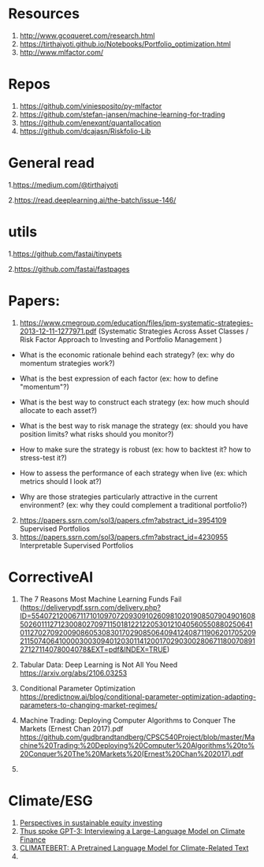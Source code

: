 # Resources
1. http://www.gcoqueret.com/research.html
2. https://tirthajyoti.github.io/Notebooks/Portfolio_optimization.html
3. http://www.mlfactor.com/

# Repos
1. https://github.com/viniesposito/py-mlfactor
2. https://github.com/stefan-jansen/machine-learning-for-trading
3. https://github.com/enexqnt/quantallocation
4. https://github.com/dcajasn/Riskfolio-Lib

# General read
1.https://medium.com/@tirthajyoti

2.https://read.deeplearning.ai/the-batch/issue-146/

# utils
1.https://github.com/fastai/tinypets

2.https://github.com/fastai/fastpages

# Papers:
1. https://www.cmegroup.com/education/files/jpm-systematic-strategies-2013-12-11-1277971.pdf 
(Systematic Strategies Across Asset Classes / Risk Factor Approach to Investing and Portfolio Management )
- What is the economic rationale behind each strategy? (ex: why do momentum strategies work?)
 
- What is the best expression of each factor (ex: how to define "momentum"?)
 
- What is the best way to construct each strategy (ex: how much should allocate to each asset?)
 
- What is the best way to risk manage the strategy (ex: should you have position limits? what risks should you monitor?)
 
- How to make sure the strategy is robust (ex: how to backtest it? how to stress-test it?)
 
- How to assess the performance of each strategy when live (ex: which metrics should I look at?)
 
- Why are those strategies particularly attractive in the current environment? (ex: why they could complement a traditional portfolio?)

2. https://papers.ssrn.com/sol3/papers.cfm?abstract_id=3954109  Supervised Portfolios
3. https://papers.ssrn.com/sol3/papers.cfm?abstract_id=4230955  Interpretable Supervised Portfolios

# CorrectiveAI
1. The 7 Reasons Most Machine Learning Funds Fail (https://deliverypdf.ssrn.com/delivery.php?ID=554072120067117101097072093091026098102019085079049016085026011127123008027097115018122122053012104056055088025064101127027092009086053083017029085064094124087119062017052092115074064100003003094012030114120017029030028067118007089127127114078004078&EXT=pdf&INDEX=TRUE)

2. Tabular Data: Deep Learning is Not All You Need  https://arxiv.org/abs/2106.03253

3. Conditional Parameter Optimization 
https://predictnow.ai/blog/conditional-parameter-optimization-adapting-parameters-to-changing-market-regimes/

4. Machine Trading: Deploying Computer Algorithms to Conquer The Markets (Ernest Chan 2017).pdf https://github.com/gudbrandtandberg/CPSC540Project/blob/master/Machine%20Trading:%20Deploying%20Computer%20Algorithms%20to%20Conquer%20The%20Markets%20(Ernest%20Chan%202017).pdf
5. 

# Climate/ESG
1. [Perspectives in sustainable equity investing](http://www.esgperspectives.com/)
2. [Thus spoke GPT-3: Interviewing a Large-Language Model on Climate Finance](https://deliverypdf.ssrn.com/delivery.php?ID=804095029085094113003002123095100124027021021048033055068070011029119006066127078030020020060048123063038082068001003099029119105070040000040071016029123065004069095017050009091084126007069090085123099094007127024097110079025103087005085092122017112&EXT=pdf&INDEX=TRUE)
3. [CLIMATEBERT: A Pretrained Language Model for Climate-Related Text](https://deliverypdf.ssrn.com/delivery.php?ID=668089000120110020091010005086103106020020059065037078000115090006105105006099108071022118037001014005040067002074008124116072052021093009085104079090116108109090027014003071083100117108027065086027122083076074105089079024075000068075110001110003021&EXT=pdf&INDEX=TRUE)
3. 
